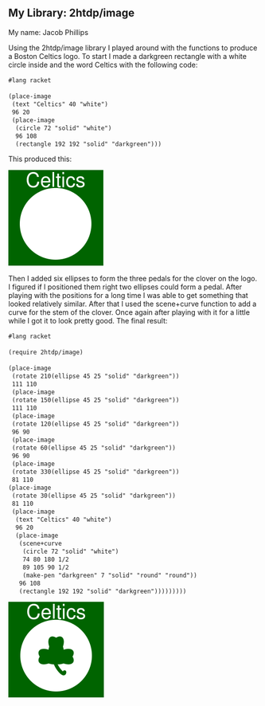 ## My Library: 2htdp/image
My name: Jacob Phillips

Using the 2htdp/image library I played around with the functions to produce a Boston Celtics logo. To start I made a darkgreen rectangle with a white circle inside and the word Celtics with the following code:
```
#lang racket

(place-image
 (text "Celtics" 40 "white")
 96 20
 (place-image
  (circle 72 "solid" "white")
  96 108
  (rectangle 192 192 "solid" "darkgreen")))
```
This produced this:

![Selection_002](/Selection_002.png?raw=true "Selection_002")

Then I added six ellipses to form the three pedals for the clover on the logo. I figured if I positioned them right two ellipses could form a pedal. After playing with the positions for a long time I was able to get something that looked relatively similar. After that I used the scene+curve function to add a curve for the stem of the clover. Once again after playing with it for a little while I got it to look pretty good.
The final result:

```
#lang racket

(require 2htdp/image)

(place-image
 (rotate 210(ellipse 45 25 "solid" "darkgreen"))
 111 110
 (place-image
 (rotate 150(ellipse 45 25 "solid" "darkgreen"))
 111 110
 (place-image
 (rotate 120(ellipse 45 25 "solid" "darkgreen"))
 96 90
 (place-image
 (rotate 60(ellipse 45 25 "solid" "darkgreen"))
 96 90
 (place-image
 (rotate 330(ellipse 45 25 "solid" "darkgreen"))
 81 110
(place-image
 (rotate 30(ellipse 45 25 "solid" "darkgreen"))
 81 110
 (place-image
  (text "Celtics" 40 "white")
  96 20
  (place-image
   (scene+curve
    (circle 72 "solid" "white")
    74 80 180 1/2
    89 105 90 1/2
    (make-pen "darkgreen" 7 "solid" "round" "round"))
   96 108
   (rectangle 192 192 "solid" "darkgreen")))))))))
```

![Selection_003](/Selection_003.png?raw=true "Selection_003")
